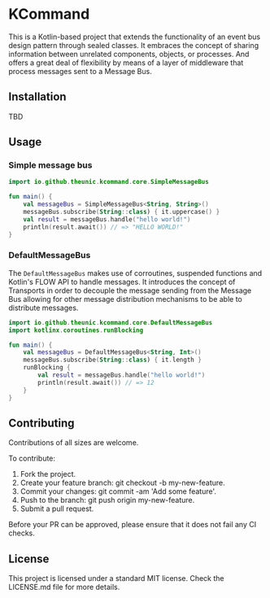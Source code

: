# KCommand

This is a Kotlin-based project that extends the functionality of an event bus design pattern through sealed classes. It embraces the concept of sharing information between unrelated components, objects, or processes. And offers a great deal of flexibility by means of a layer of middleware that process messages sent to a Message Bus.

## Installation

TBD

## Usage

### Simple message bus

```kotlin
import io.github.theunic.kcommand.core.SimpleMessageBus

fun main() {
    val messageBus = SimpleMessageBus<String, String>()
    messageBus.subscribe(String::class) { it.uppercase() }
    val result = messageBus.handle("hello world!")
    println(result.await()) // => "HELLO WORLD!"
}
```

### DefaultMessageBus

The `DefaultMessageBus` makes use of corroutines, suspended functions and Kotlin's FLOW API to handle messages. It introduces the concept of Transports in order to decouple the message sending from the Message Bus allowing for other message distribution mechanisms to be able to distribute messages.

```kotlin
import io.github.theunic.kcommand.core.DefaultMessageBus
import kotlinx.coroutines.runBlocking

fun main() {
    val messageBus = DefaultMessageBus<String, Int>()
    messageBus.subscribe(String::class) { it.length }
    runBlocking {
        val result = messageBus.handle("hello world!")
        println(result.await()) // => 12
    }
}
```

## Contributing

Contributions of all sizes are welcome.

To contribute:

1. Fork the project.
2. Create your feature branch: git checkout -b my-new-feature.
3. Commit your changes: git commit -am 'Add some feature'.
4. Push to the branch: git push origin my-new-feature.
5. Submit a pull request.

Before your PR can be approved, please ensure that it does not fail any CI checks.

## License

This project is licensed under a standard MIT license. Check the LICENSE.md file for more details.

